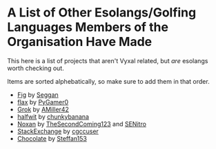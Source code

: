 # A List of Other Esolangs/Golfing Languages Members of the Organisation Have Made

This here is a list of projects that aren't Vyxal related, but _are_ esolangs worth checking out.

Items are sorted alphebatically, so make sure to add them in that order.

- [Fig](https://github.com/Seggan/Fig) by [Seggan](https://github.com/Seggan)
- [flax](https://github.com/PyGamer0/flax) by [PyGamer0](https://github.com/PyGamer0)
- [Grok](https://github.com/AMiller42/Grok-Language) by [AMiller42](https://github.com/AMiller42)
- [halfwit](https://github.com/chunkybanana/halfwit) by [chunkybanana](https://github.com/chunkybanana/halfwit)
- [Noxan](https://github.com/TheSecondComing123/Noxan) by [TheSecondComing123](https://github.com/TheSecondComing123) and [SENitro](https://github.com/SE-Nitro)
- [StackExchange](https://github.com/cgccuser/StackExchange) by [cgccuser](https://github.com/cgccuser)
- [Chocolate](http://github.com/steffan153/chocolate) by [Steffan153](https://github.com/steffan153)
